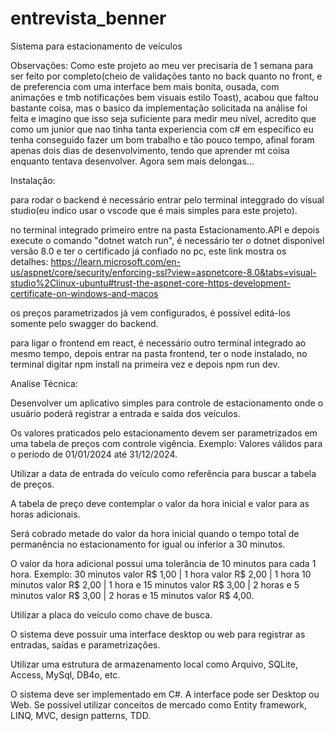 # entrevista_benner
Sistema para estacionamento de veículos

Observações:
Como este projeto ao meu ver precisaria de 1 semana para ser feito por completo(cheio de validações tanto no back quanto no front, e de preferencia com uma interface bem mais bonita, ousada, com animações e tmb notificações bem visuais estilo Toast), acabou que faltou bastante coisa, mas o basico da implementação solicitada na análise foi feita e imagino que isso seja suficiente para medir meu nível, acredito que como um junior que nao tinha tanta experiencia com c# em específico eu tenha conseguido fazer um bom trabalho e tão pouco tempo, afinal foram apenas dois dias de desenvolvimento, tendo que aprender mt coisa enquanto tentava desenvolver. Agora sem mais delongas...

Instalação:

para rodar o backend é necessário entrar pelo terminal integgrado do visual studio(eu indico usar o vscode que é mais simples para este projeto).

no terminal integrado primeiro entre na pasta Estacionamento.API e depois execute o comando "dotnet watch run", é necessário ter o dotnet disponível versão 8.0 e ter o certificado já confiado no pc, este link mostra os detalhes:
https://learn.microsoft.com/en-us/aspnet/core/security/enforcing-ssl?view=aspnetcore-8.0&tabs=visual-studio%2Clinux-ubuntu#trust-the-aspnet-core-https-development-certificate-on-windows-and-macos

os preços parametrizados já vem configurados, é possível editá-los somente pelo swagger do backend.

para ligar o frontend em react, é necessário outro terminal integrado ao mesmo tempo, depois entrar na pasta frontend, ter o node instalado, no terminal digitar npm install na primeira vez e depois npm run dev.



Analise Técnica:

Desenvolver um aplicativo simples para controle de estacionamento onde o usuário poderá registrar a entrada e saída dos veículos.

Os valores praticados pelo estacionamento devem ser parametrizados em uma tabela de preços com controle vigência. Exemplo: Valores válidos para o período de 01/01/2024 até 31/12/2024.

Utilizar a data de entrada do veículo como referência para buscar a tabela de preços.

A tabela de preço deve contemplar o valor da hora inicial e valor para as horas adicionais.

Será cobrado metade do valor da hora inicial quando o tempo total de permanência no estacionamento for igual ou inferior a 30 minutos.

O valor da hora adicional possui uma tolerância de 10 minutos para cada 1 hora. Exemplo: 30 minutos valor R$ 1,00 | 1 hora valor R$ 2,00 | 1 hora 10 minutos valor R$ 2,00 | 1 hora e 15 minutos valor R$ 3,00 | 2 horas e 5 minutos valor R$ 3,00 | 2 horas e 15 minutos valor R$ 4,00.

Utilizar a placa do veículo como chave de busca.

O sistema deve possuir uma interface desktop ou web para registrar as entradas, saídas e parametrizações.

Utilizar uma estrutura de armazenamento local como Arquivo, SQLite, Access, MySql, DB4o, etc.

O sistema deve ser implementado em C#.
A interface pode ser Desktop ou Web.
Se possível utilizar conceitos de mercado como Entity framework, LINQ, MVC, design
patterns, TDD.

